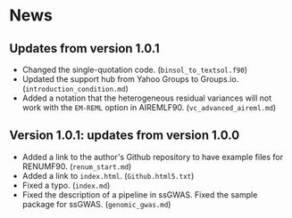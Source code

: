 News
====

Updates from version 1.0.1
-----------------------------------------

- Changed the single-quotation code. (`binsol_to_textsol.f90`)
- Updated the support hub from Yahoo Groups to Groups.io. (`introduction_condition.md`)
- Added a notation that the heterogeneous residual variances will not work with the `EM-REML` option in AIREMLF90. (`vc_advanced_aireml.md`)

Version 1.0.1: updates from version 1.0.0
-----------------------------------------

- Added a link to the author's Github repository to have example files for RENUMF90. (`renum_start.md`)
- Added a link to `index.html`. (`Github.html5.txt`)
- Fixed a typo. (`index.md`)
- Fixed the description of a pipeline in ssGWAS. Fixed the sample package for ssGWAS. (`genomic_gwas.md`)

